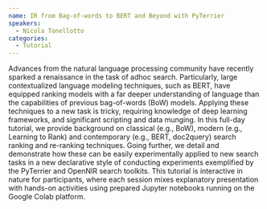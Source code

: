 ```yaml
---
name: IR from Bag-of-words to BERT and Beyond with PyTerrier
speakers:
  - Nicola Tonellotto
categories:
  - Tutorial
---
```


Advances from the natural language processing community have recently sparked a renaissance in the task of adhoc search. Particularly, large contextualized language modeling techniques, such as BERT, have equipped ranking models with a far deeper understanding of language than the capabilities of previous bag-of-words (BoW) models. Applying these techniques to a new task is tricky, requiring knowledge of deep learning frameworks, and significant scripting and data munging. In this full-day tutorial, we provide background on classical (e.g., BoW), modern (e.g., Learning to Rank) and contemporary (e.g., BERT, doc2query) search ranking and re-ranking techniques. Going further, we detail and demonstrate how these can be easily experimentally applied to new search tasks in a new declarative style of conducting experiments exemplified by the PyTerrier and OpenNIR search toolkits. This tutorial is interactive in nature for participants, where each session mixes explanatory presentation with hands-on activities using prepared Jupyter notebooks running on the Google Colab platform.

